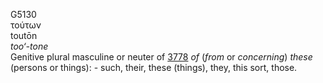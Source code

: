 <body>
  <p>G5130<br>  τούτων  <br> toutōn  <br><i>too‘-tone </i><br>Genitive plural masculine or neuter of <a href="g3778.htm">3778</a>  <i>of</i> (<i>from</i> or <i>concerning</i>) <i>these</i> (persons or things): - such, their, these (things), they, this sort, those.<br></p>
 </body>